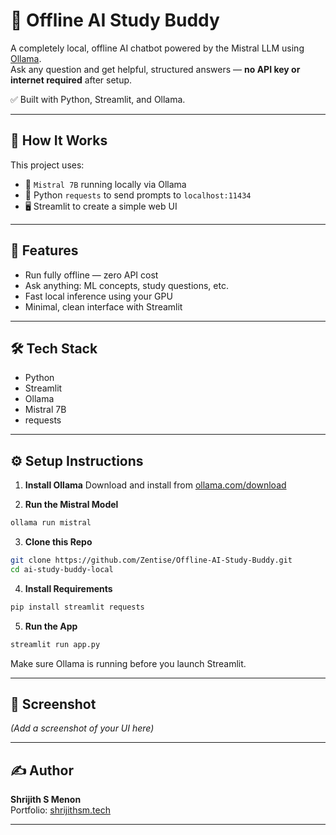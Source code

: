 
# 🧠 Offline AI Study Buddy

A completely local, offline AI chatbot powered by the Mistral LLM using [Ollama](https://ollama.com/).  
Ask any question and get helpful, structured answers — **no API key or internet required** after setup.

✅ Built with Python, Streamlit, and Ollama.

---

## 🧠 How It Works

This project uses:
- 🧠 `Mistral 7B` running locally via Ollama
- 💬 Python `requests` to send prompts to `localhost:11434`
- 🖥️ Streamlit to create a simple web UI

---

## 🚀 Features

- Run fully offline — zero API cost
- Ask anything: ML concepts, study questions, etc.
- Fast local inference using your GPU
- Minimal, clean interface with Streamlit

---

## 🛠 Tech Stack

- Python
- Streamlit
- Ollama
- Mistral 7B
- requests

---

## ⚙️ Setup Instructions

1. **Install Ollama**
   Download and install from [ollama.com/download](https://ollama.com/download)

2. **Run the Mistral Model**
```bash
ollama run mistral
```

3. **Clone this Repo**
```bash
git clone https://github.com/Zentise/Offline-AI-Study-Buddy.git
cd ai-study-buddy-local
```

4. **Install Requirements**
```bash
pip install streamlit requests
```

5. **Run the App**
```bash
streamlit run app.py
```

Make sure Ollama is running before you launch Streamlit.

---

## 📸 Screenshot

*(Add a screenshot of your UI here)*

---

## ✍️ Author

**Shrijith S Menon**  
Portfolio: [shrijithsm.tech](https://shrijithsm.tech)

---
